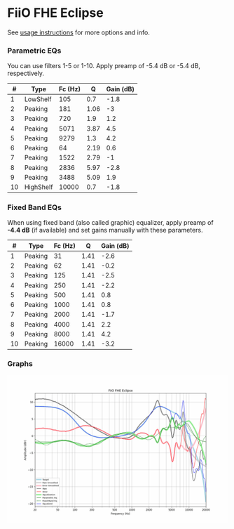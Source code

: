# FiiO FHE Eclipse
See [usage instructions](https://github.com/jaakkopasanen/AutoEq#usage) for more options and info.

### Parametric EQs
You can use filters 1-5 or 1-10. Apply preamp of -5.4 dB or -5.4 dB, respectively.

|   # | Type      |   Fc (Hz) |    Q |   Gain (dB) |
|-----|-----------|-----------|------|-------------|
|   1 | LowShelf  |       105 | 0.7  |        -1.8 |
|   2 | Peaking   |       181 | 1.06 |        -3   |
|   3 | Peaking   |       720 | 1.9  |         1.2 |
|   4 | Peaking   |      5071 | 3.87 |         4.5 |
|   5 | Peaking   |      9279 | 1.3  |         4.2 |
|   6 | Peaking   |        64 | 2.19 |         0.6 |
|   7 | Peaking   |      1522 | 2.79 |        -1   |
|   8 | Peaking   |      2836 | 5.97 |        -2.8 |
|   9 | Peaking   |      3488 | 5.09 |         1.9 |
|  10 | HighShelf |     10000 | 0.7  |        -1.8 |

### Fixed Band EQs
When using fixed band (also called graphic) equalizer, apply preamp of **-4.4 dB** (if available) and set gains manually with these parameters.

|   # | Type    |   Fc (Hz) |    Q |   Gain (dB) |
|-----|---------|-----------|------|-------------|
|   1 | Peaking |        31 | 1.41 |        -2.6 |
|   2 | Peaking |        62 | 1.41 |        -0.2 |
|   3 | Peaking |       125 | 1.41 |        -2.5 |
|   4 | Peaking |       250 | 1.41 |        -2.2 |
|   5 | Peaking |       500 | 1.41 |         0.8 |
|   6 | Peaking |      1000 | 1.41 |         0.8 |
|   7 | Peaking |      2000 | 1.41 |        -1.7 |
|   8 | Peaking |      4000 | 1.41 |         2.2 |
|   9 | Peaking |      8000 | 1.41 |         4.2 |
|  10 | Peaking |     16000 | 1.41 |        -3.2 |

### Graphs
![](./FiiO%20FHE%20Eclipse.png)
